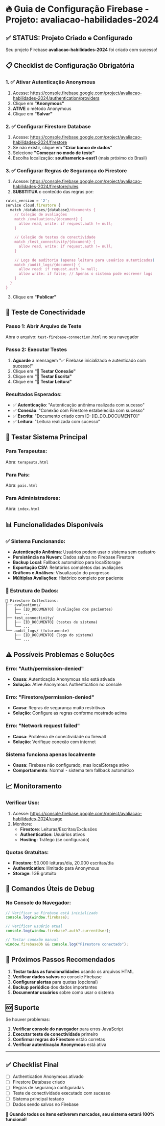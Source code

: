 # 🔥 Guia de Configuração Firebase - Projeto: avaliacao-habilidades-2024

## ✅ STATUS: Projeto Criado e Configurado

Seu projeto Firebase **avaliacao-habilidades-2024** foi criado com sucesso!

## 📋 Checklist de Configuração Obrigatória

### 1. ✅ Ativar Autenticação Anonymous
1. Acesse: https://console.firebase.google.com/project/avaliacao-habilidades-2024/authentication/providers
2. Clique em **"Anonymous"**
3. **ATIVE** o método Anonymous
4. Clique em **"Salvar"**

### 2. ✅ Configurar Firestore Database
1. Acesse: https://console.firebase.google.com/project/avaliacao-habilidades-2024/firestore
2. Se não existir, clique em **"Criar banco de dados"**
3. Selecione **"Começar no modo de teste"**
4. Escolha localização: **southamerica-east1** (mais próximo do Brasil)

### 3. ✅ Configurar Regras de Segurança do Firestore
1. Acesse: https://console.firebase.google.com/project/avaliacao-habilidades-2024/firestore/rules
2. **SUBSTITUA** o conteúdo das regras por:

```javascript
rules_version = '2';
service cloud.firestore {
  match /databases/{database}/documents {
    // Coleção de avaliações
    match /evaluations/{document} {
      allow read, write: if request.auth != null;
    }
    
    // Coleção de testes de conectividade
    match /test_connectivity/{document} {
      allow read, write: if request.auth != null;
    }
    
    // Logs de auditoria (apenas leitura para usuários autenticados)
    match /audit_logs/{document} {
      allow read: if request.auth != null;
      allow write: if false; // Apenas o sistema pode escrever logs
    }
  }
}
```

3. Clique em **"Publicar"**

## 🧪 Teste de Conectividade

### Passo 1: Abrir Arquivo de Teste
Abra o arquivo: `test-firebase-connection.html` no seu navegador

### Passo 2: Executar Testes
1. **Aguarde** a mensagem "✅ Firebase inicializado e autenticado com sucesso!"
2. Clique em **"🔄 Testar Conexão"**
3. Clique em **"📝 Testar Escrita"**
4. Clique em **"📖 Testar Leitura"**

### Resultados Esperados:
- ✅ **Autenticação**: "Autenticação anônima realizada com sucesso"
- ✅ **Conexão**: "Conexão com Firestore estabelecida com sucesso"
- ✅ **Escrita**: "Documento criado com ID: [ID_DO_DOCUMENTO]"
- ✅ **Leitura**: "Leitura realizada com sucesso"

## 🚀 Testar Sistema Principal

### Para Terapeutas:
Abra: `terapeuta.html`

### Para Pais:
Abra: `pais.html`

### Para Administradores:
Abra: `index.html`

## 📊 Funcionalidades Disponíveis

### ✅ Sistema Funcionando:
- **Autenticação Anônima**: Usuários podem usar o sistema sem cadastro
- **Persistência na Nuvem**: Dados salvos no Firebase Firestore
- **Backup Local**: Fallback automático para localStorage
- **Exportação CSV**: Relatórios completos das avaliações
- **Gráficos e Análises**: Visualização do progresso
- **Múltiplas Avaliações**: Histórico completo por paciente

### 📁 Estrutura de Dados:
```
📁 Firestore Collections:
├── evaluations/
│   ├── [ID_DOCUMENTO] (avaliações dos pacientes)
│   └── ...
├── test_connectivity/
│   ├── [ID_DOCUMENTO] (testes de sistema)
│   └── ...
└── audit_logs/ (futuramente)
    ├── [ID_DOCUMENTO] (logs do sistema)
    └── ...
```

## ⚠️ Possíveis Problemas e Soluções

### Erro: "Auth/permission-denied"
- **Causa**: Autenticação Anonymous não está ativada
- **Solução**: Ative Anonymous Authentication no console

### Erro: "Firestore/permission-denied"
- **Causa**: Regras de segurança muito restritivas
- **Solução**: Configure as regras conforme mostrado acima

### Erro: "Network request failed"
- **Causa**: Problema de conectividade ou firewall
- **Solução**: Verifique conexão com internet

### Sistema funciona apenas localmente
- **Causa**: Firebase não configurado, mas localStorage ativo
- **Comportamento**: Normal - sistema tem fallback automático

## 📈 Monitoramento

### Verificar Uso:
1. Acesse: https://console.firebase.google.com/project/avaliacao-habilidades-2024/usage
2. Monitore:
   - **Firestore**: Leituras/Escritas/Exclusões
   - **Authentication**: Usuários ativos
   - **Hosting**: Tráfego (se configurado)

### Quotas Gratuitas:
- **Firestore**: 50.000 leituras/dia, 20.000 escritas/dia
- **Authentication**: Ilimitado para Anonymous
- **Storage**: 1GB gratuito

## 🔧 Comandos Úteis de Debug

### No Console do Navegador:
```javascript
// Verificar se Firebase está inicializado
console.log(window.firebase);

// Verificar usuário atual
console.log(window.firebase?.auth?.currentUser);

// Testar conexão manual
window.firebaseDb && console.log("Firestore conectado");
```

## 📝 Próximos Passos Recomendados

1. **Testar todas as funcionalidades** usando os arquivos HTML
2. **Verificar dados salvos** no console Firebase
3. **Configurar alertas** para quotas (opcional)
4. **Backup periódico** dos dados importantes
5. **Documentar usuários** sobre como usar o sistema

## 🆘 Suporte

Se houver problemas:
1. **Verificar console do navegador** para erros JavaScript
2. **Executar teste de conectividade** primeiro
3. **Confirmar regras do Firestore** estão corretas
4. **Verificar autenticação Anonymous** está ativa

---

## ✅ Checklist Final

- [ ] Authentication Anonymous ativado
- [ ] Firestore Database criado
- [ ] Regras de segurança configuradas
- [ ] Teste de conectividade executado com sucesso
- [ ] Sistema principal testado
- [ ] Dados sendo salvos no Firebase

**🎉 Quando todos os itens estiverem marcados, seu sistema estará 100% funcional!**